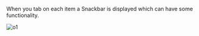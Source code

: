When you tab on each item a Snackbar is displayed which can have some functionality.

![o1](https://user-images.githubusercontent.com/32956051/107865103-23926800-6e18-11eb-87cd-a2d8513e1e2a.PNG)
